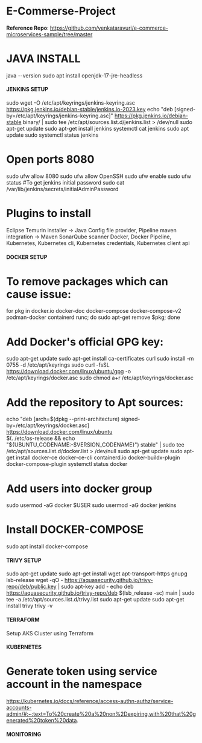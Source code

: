 # E-Commerse-Project
**Reference Repo**: https://github.com/venkataravuri/e-commerce-microservices-sample/tree/master


# JAVA INSTALL
java --version
sudo apt install openjdk-17-jre-headless

#### JENKINS SETUP
sudo wget -O /etc/apt/keyrings/jenkins-keyring.asc   https://pkg.jenkins.io/debian-stable/jenkins.io-2023.key
echo "deb [signed-by=/etc/apt/keyrings/jenkins-keyring.asc]"   https://pkg.jenkins.io/debian-stable binary/ | sudo tee   /etc/apt/sources.list.d/jenkins.list > /dev/null
sudo apt-get update
sudo apt-get install jenkins
systemctl cat jenkins
sudo apt update
sudo systemctl status jenkins

# Open ports 8080
sudo ufw allow 8080
sudo ufw allow OpenSSH
sudo ufw enable
sudo ufw status
#To get jenkins initial password
sudo cat /var/lib/jenkins/secrets/initialAdminPassword

# Plugins to install
Eclipse Temurin installer	-> Java
Config file provider, Pipeline maven integration  -> Maven
SonarQube scanner
Docker, Docker Pipeline, 
Kubernetes, Kubernetes cli, Kubernetes credentials, Kubernetes client api
 

#### DOCKER SETUP
# To remove packages which can cause issue:
for pkg in docker.io docker-doc docker-compose docker-compose-v2 podman-docker containerd runc; do sudo apt-get remove $pkg; done

# Add Docker's official GPG key:
sudo apt-get update
sudo apt-get install ca-certificates curl
sudo install -m 0755 -d /etc/apt/keyrings
sudo curl -fsSL https://download.docker.com/linux/ubuntu/gpg -o /etc/apt/keyrings/docker.asc
sudo chmod a+r /etc/apt/keyrings/docker.asc

# Add the repository to Apt sources:
echo   "deb [arch=$(dpkg --print-architecture) signed-by=/etc/apt/keyrings/docker.asc] https://download.docker.com/linux/ubuntu \
$(. /etc/os-release && echo "${UBUNTU_CODENAME:-$VERSION_CODENAME}") stable" |   sudo tee /etc/apt/sources.list.d/docker.list > /dev/null
sudo apt-get update
sudo apt-get install docker-ce docker-ce-cli containerd.io docker-buildx-plugin docker-compose-plugin
systemctl status docker

# Add users into docker group
sudo usermod -aG docker $USER
sudo usermod -aG docker jenkins

# Install DOCKER-COMPOSE
sudo apt install docker-compose

#### TRIVY SETUP
sudo apt-get update
sudo apt-get install wget apt-transport-https gnupg lsb-release
wget -qO - https://aquasecurity.github.io/trivy-repo/deb/public.key | sudo apt-key add -
echo deb https://aquasecurity.github.io/trivy-repo/deb $(lsb_release -sc) main | sudo tee -a /etc/apt/sources.list.d/trivy.list
sudo apt-get update
sudo apt-get install trivy
trivy -v

#### TERRAFORM
Setup AKS Cluster using Terraform

#### KUBERNETES


# Generate token using service account in the namespace
https://kubernetes.io/docs/reference/access-authn-authz/service-accounts-admin/#:~:text=To%20create%20a%20non%2Dexpiring,with%20that%20generated%20token%20data.


#### MONITORING

